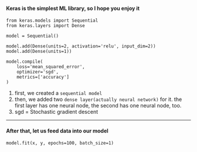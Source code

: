 #### Keras is the simplest ML library, so I hope you enjoy it

```
from keras.models import Sequential
from keras.layers import Dense

model = Sequential()

model.add(Dense(units=2, activation='relu', input_dim=2))
model.add(Dense(units=1))

model.compile(
    loss='mean_squared_error',
    optimizer='sgd',
    metrics=['accuracy']
)
```
1. first, we created a `sequential model`
2. then, we added two `dense layer(actually neural network)` for it. the first layer has one neural node, the second has one neural node, too.
3. sgd = Stochastic gradient descent

___

#### After that, let us feed data into our model

```
model.fit(x, y, epochs=100, batch_size=1)
```